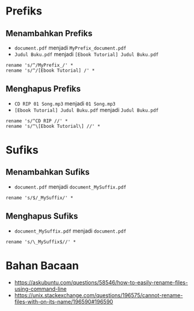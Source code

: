 # Prefiks
## Menambahkan Prefiks
- `document.pdf` menjadi `MyPrefix_document.pdf`
- `Judul Buku.pdf` menjadi `[Ebook Tutorial] Judul Buku.pdf`

```
rename 's/^/MyPrefix_/' *
rename 's/^/[Ebook Tutorial] /' *
```

## Menghapus Prefiks
- `CD RIP 01 Song.mp3` menjadi `01 Song.mp3`
- `[Ebook Tutorial] Judul Buku.pdf` menjadi `Judul Buku.pdf`
```
rename 's/^CD RIP //' *
rename 's/^\[Ebook Tutorial\] //' *
```

# Sufiks
## Menambahkan Sufiks
- `document.pdf` menjadi `document_MySuffix.pdf`
```
rename 's/$/_MySuffix/' *
```

## Menghapus Sufiks
- `document_MySuffix.pdf` menjadi `document.pdf`
```
rename 's/\_MySuffix$//' *
```

# Bahan Bacaan
- https://askubuntu.com/questions/58546/how-to-easily-rename-files-using-command-line
- https://unix.stackexchange.com/questions/196575/cannot-rename-files-with-on-its-name/196590#196590
